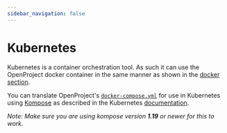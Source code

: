 ```yaml
---
sidebar_navigation: false
---
```


# Kubernetes

Kubernetes is a container orchestration tool. As such it can use the
OpenProject docker container in the same manner as shown in the [docker section](../docker/#recommended-usage).

You can translate OpenProject's [`docker-compose.yml`](https://github.com/opf/openproject/blob/stable/12/docker-compose.yml)
for use in Kubernetes using [Kompose](https://github.com/kubernetes/kompose)
as described in the Kubernetes [documentation](https://kubernetes.io/docs/tasks/configure-pod-container/translate-compose-kubernetes/).

_Note: Make sure you are using kompose version **1.19** or newer for this to work._
